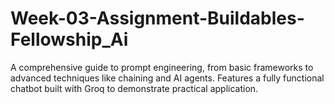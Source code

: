 # Week-03-Assignment-Buildables-Fellowship_Ai
A comprehensive guide to prompt engineering, from basic frameworks to advanced techniques like chaining and AI agents. Features a fully functional chatbot built with Groq to demonstrate practical application.
